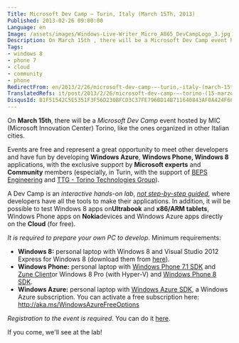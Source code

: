```yaml
---
Title: Microsoft Dev Camp – Turin, Italy (March 15Th, 2013)
Published: 2013-02-26 09:00:00
Language: en
Image: /assets/images/Windows-Live-Writer_Micro_A865_DevCampLogo_3.jpg
Description: On March 15th , there will be a Microsoft Dev Camp event hosted by MIC (Microsoft Innovation Center) Torino, like the ones organized in other Italian cities. Events are free and represent a great opportunity to meet other developers and have fun by developing Windows Azure , Windows Phone, Windows 8 applications, with the exclusive support by Microsoft experts and Community members (especially, in Turin, with the support of BEPS Engineering and TTG - Torino Technologies Group ).
Tags:
- windows 8
- phone 7
- cloud
- community
- phone
RedirectFrom: en/2013/2/26/microsoft-dev-camp-–-turin,-italy-(march-15th,-2013).aspx
TranslatedRefs: it/post/2013/2/26/microsoft-dev-camp-–-torino-(15-marzo-2013).md
DisqusId: B1F51542C5E5351F3F56D230BFCD3C37FE796BD14B711640843AF0A424F668E0
---
```

On **March 15th**, there will be a *Microsoft Dev Camp* event hosted by MIC (Microsoft Innovation Center) Torino, like the ones organized in other Italian cities.

Events are free and represent a great opportunity to meet other developers and have fun by developing **Windows Azure**, **Windows Phone, Windows 8** applications, with the exclusive support by **Microsoft experts** and **Community** members (especially, in Turin, with the support of <a href="http://www.bepseng.it/" target="_blank">BEPS Engineering</a> and <a href="http://www.torinotechnologiesgroup.it/Home.aspx" target="_blank">TTG - Torino Technologies Group</a>).

A Dev Camp is an *interactive hands-on lab*, *<span style="text-decoration: underline;">not step-by-step guided</span>*, where developers have all the tools to make their applications. In addition, it will be possible to test Windows 8 apps on**Ultrabook** and **x86/ARM tablets**, Windows Phone apps on **Nokia**devices and Windows Azure apps directly on the **Cloud** (for free).

*It is required to prepare your own PC to develop*. Minimum requirements:

*   **Windows 8:** personal laptop with Windows 8 and
Visual Studio 2012 Express for Windows 8 (download them from <a href="http://msdn.microsoft.com/windows/apps/br229516.aspx" target="_blank">here</a>).
*   **Windows Phone:** personal laptop with <a href="http://www.microsoft.com/click/services/Redirect2.ashx?CR_EAC=300031561" target="_blank">Windows Phone 7.1 SDK</a> and <a href="http://zune.net/" target="_blank">Zune Client</a>or
Windows 8 Pro (with Hyper-V) and <a href="http://dev.windowsphone.com/en-us/downloadsdk" target="_blank">Windows Phone 8 SDK</a>.
*   **Windows Azure:** personal laptop with <a href="http://go.microsoft.com/fwlink/?LinkID=234939&clcid=0x410" target="_blank">Windows Azure SDK</a>, a Windows Azure
subscription. You can activate a free subscription here: <a href="http://aka.ms/WindowsAzureFreeOptions" target="_blank">http://aka.ms/WindowsAzureFreeOptions</a>

*Registration to the event is required*. You can do it <a href="https://msevents.microsoft.com/CUI/EventDetail.aspx?EventID=1032546561&culture=it-IT" target="_blank">here</a>.

If you come, we'll see at the lab!